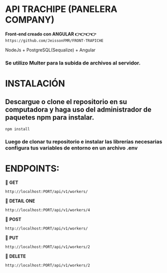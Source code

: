 # API TRACHIPE (PANELERA COMPANY)

**Front-end creado con ANGULAR 👉👉👉👉** `https://github.com/JeissonFMR/FRONT-TRAPICHE`


NodeJs + PostgreSQL(Sequalize) + Angular

<h3>Se utilizo Multer para la subida de archivos al servidor.</h3>

# INSTALACIÓN

<h2>Descargue o clone el repositorio en su computadora y haga uso del administrador de paquetes npm para instalar.</h2>

`npm install`

<h3>Luego de clonar tu repositorio e instalar las librerías necesarias configura tus variables de entorno en un archivo <strong>.env</strong></h3>

# ENDPOINTS:
🚀 **GET**

`http://localhost:PORT/api/v1/workers/`

🚀 **DETAIL ONE**

`http://localhost:PORT/api/v1/workers/4`

🚀 **POST**

`http://localhost:PORT/api/v1/workers/`

🚀 **PUT**

`http://localhost:PORT/api/v1/workers/2`

🚀 **DELETE**

`http://localhost:PORT/api/v1/workers/2`

